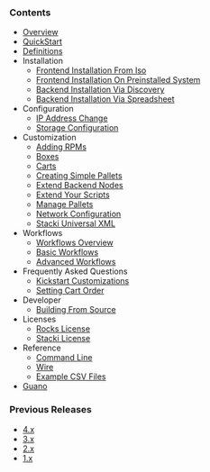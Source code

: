 ### Contents

* [Overview](Overview)
* [QuickStart](Quickstart)
* [Definitions](Terms)
* Installation
  * [Frontend Installation From Iso](Frontend-Installation-From-Iso)
  * [Frontend Installation On Preinstalled System](Frontend-Installation-On-Preinstalled-System)
  * [Backend Installation Via Discovery](Backend-Installation-Via-Discovery)
  * [Backend Installation Via Spreadsheet](Backend-Installation-Via-Spreadsheet)
* Configuration
  * [IP Address Change](IP-Address-Change)
  * [Storage Configuration](Storage-Configuration)
* Customization
  * [Adding RPMs](Adding-RPMs)
  * [Boxes](Boxes)
  * [Carts](Carts)
  * [Creating Simple Pallets](Creating-Simple-Pallets)
  * [Extend Backend Nodes](Extend-Backend-Nodes)
  * [Extend Your Scripts](Extend-Your-Scripts)
  * [Manage Pallets](Manage-Pallets)
  * [Network Configuration](Network-Configuration)
  * [Stacki Universal XML](Stacki-Universal-XML)
* Workflows
  * [Workflows Overview](Workflows-Overview)
  * [Basic Workflows](Basic-Workflows)
  * [Advanced Workflows](Advanced-Workflows)
* Frequently Asked Questions
  * [Kickstart Customizations](Kickstart-Customizations)
  * [Setting Cart Order](Setting-Cart-Order)
* Developer
  * [Building From Source](Building-From-Source)
* Licenses
  * [Rocks License](Rocks-License)
  * [Stacki License](Stacki-License)
* Reference
  * [Command Line](stacki-CLI-documentation) 
  * [Wire](Wire-Reference)
  * [Example CSV Files](Example-CSV-Files)
* [Guano](Guano)

### Previous Releases 

* [4.x](https://github.com/Teradata/stacki-documentation-4.x/wiki)
* [3.x](https://github.com/Teradata/stacki-documentation-3.x/wiki)
* [2.x](https://github.com/Teradata/stacki-documentation-2.x/wiki)
* [1.x](https://github.com/Teradata/stacki-documentation-1.x/wiki)


